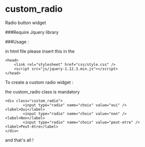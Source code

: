 # custom_radio
Radio button widget

###Require
Jquery library

###Usage :

in html file please insert this in the
```
<head>
    <link rel="stylesheet" href="css/style.css" />
    <script src="js/jquery-1.12.3.min.js"></script>
</head>
```


To create a custom radio widget :

the custom_radio class is mandatory
```
<div class="custom_radio">
        <input type="radio" name="choix" value="oui" /><label>Oui</label>
        <input type="radio" name="choix" value="non" /><label>Non</label>
        <input type="radio" name="choix" value="peut-etre" /><label>Peut-être</label>
</div>
```

and that's all !